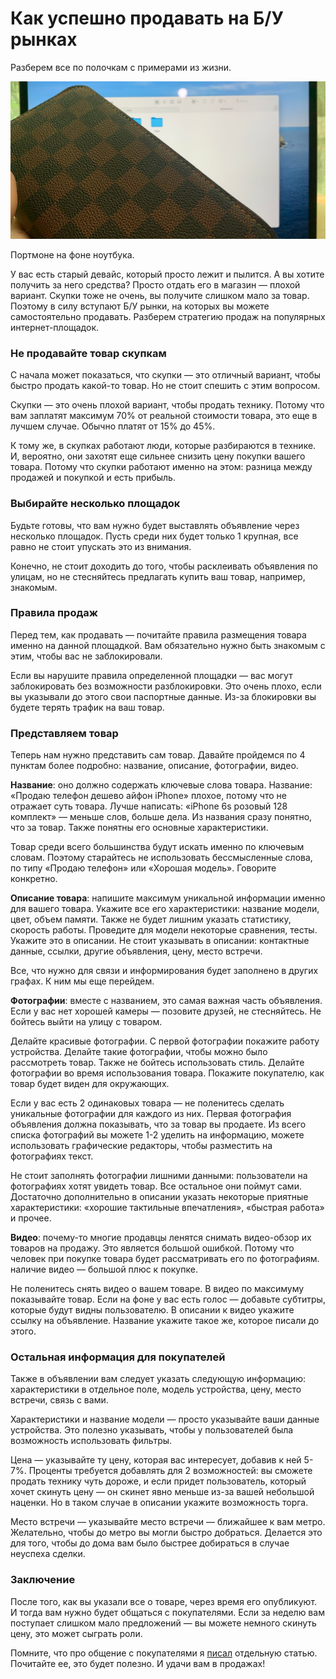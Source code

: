 # Как успешно продавать на Б/У рынках

<div class="subtitle">Разберем все по полочкам с примерами из жизни.</div>

![Alt](cap.jpg)

<div class="subtitle">Портмоне на фоне ноутбука.</div>

У вас есть старый девайс, который просто лежит и пылится. А вы хотите получить за него средства? Просто отдать его в
магазин — плохой вариант. Скупки тоже не очень, вы получите слишком мало за товар. Поэтому в силу вступают Б/У рынки, на
которых вы можете самостоятельно продавать. Разберем стратегию продаж на популярных интернет-площадок.

### Не продавайте товар скупкам

С начала может показаться, что скупки — это отличный вариант, чтобы быстро продать какой-то товар. Но не стоит спешить с
этим вопросом.

Скупки — это очень плохой вариант, чтобы продать технику. Потому что вам заплатят максимум 70% от реальной стоимости
товара, это еще в лучшем случае. Обычно платят от 15% до 45%.

К тому же, в скупках работают люди, которые разбираются в технике. И, вероятно, они захотят еще сильнее снизить цену
покупки вашего товара. Потому что скупки работают именно на этом: разница между продажей и покупкой и есть прибыль.

### Выбирайте несколько площадок

Будьте готовы, что вам нужно будет выставлять объявление через несколько площадок. Пусть среди них будет только 1
крупная, все равно не стоит упускать это из внимания.

Конечно, не стоит доходить до того, чтобы расклеивать объявления по улицам, но не стесняйтесь предлагать купить ваш
товар, например, знакомым.

### Правила продаж

Перед тем, как продавать — почитайте правила размещения товара именно на данной площадкой. Вам обязательно нужно быть
знакомым с этим, чтобы вас не заблокировали.

Если вы нарушите правила определенной площадки — вас могут заблокировать без возможности разблокировки. Это очень плохо,
если вы указывали до этого свои паспортные данные. Из-за блокировки вы будете терять трафик на ваш товар.

### Представляем товар

Теперь нам нужно представить сам товар. Давайте пройдемся по 4 пунктам более подробно: название, описание, фотографии,
видео.

**Название**: оно должно содержать ключевые слова товара. Название: «Продаю телефон дешево айфон iPhone» плохое,
потому что
не отражает суть товара. Лучше написать: «iPhone 6s розовый 128 комплект» — меньше слов, больше дела. Из названия сразу
понятно, что за товар. Также понятны его основные характеристики.

Товар среди всего большинства будут искать именно по ключевым словам. Поэтому старайтесь не использовать бессмысленные
слова, по типу «Продаю телефон» или «Хорошая модель». Говорите конкретно.

**Описание товара**: напишите максимум уникальной информации именно для вашего товара. Укажите все его
характеристики:
название модели, цвет, объем памяти. Также не будет лишним указать статистику, скорость работы. Проведите для модели
некоторые сравнения, тесты. Укажите это в описании. Не стоит указывать в описании: контактные данные, ссылки, другие
объявления, цену, место встречи.

Все, что нужно для связи и информирования будет заполнено в других графах. К ним мы еще перейдем.

**Фотографии**: вместе с названием, это самая важная часть объявления. Если у вас нет хорошей камеры — позовите
друзей, не
стесняйтесь. Не бойтесь выйти на улицу с товаром.

Делайте красивые фотографии. С первой фотографии покажите работу устройства. Делайте такие фотографии, чтобы можно было
рассмотреть товар. Также не бойтесь использовать стиль. Делайте фотографии во время использования товара. Покажите
покупателю, как товар будет виден для окружающих.

Если у вас есть 2 одинаковых товара — не поленитесь сделать уникальные фотографии для каждого из них. Первая фотография
объявления должна показывать, что за товар вы продаете. Из всего списка фотографий вы можете 1-2 уделить на информацию,
можете использовать графические редакторы, чтобы разместить на фотографиях текст.

Не стоит заполнять фотографии лишними данными: пользователи на фотографиях хотят увидеть товар. Все остальное они поймут
сами. Достаточно дополнительно в описании указать некоторые приятные характеристики: «хорошие тактильные впечатления»,
«быстрая работа» и прочее.

**Видео**: почему-то многие продавцы ленятся снимать видео-обзор их товаров на продажу. Это является большой ошибкой.
Потому
что человек при покупке товара будет рассматривать его по фотографиям. наличие видео — большой плюс к покупке.

Не поленитесь снять видео о вашем товаре. В видео по максимуму показывайте товар. Если на фоне у вас есть голос —
добавьте субтитры, которые будут видны пользователю. В описании к видео укажите ссылку на объявление. Название укажите
такое же, которое писали до этого.

### Остальная информация для покупателей

Также в объявлении вам следует указать следующую информацию: характеристики в отдельное поле, модель устройства, цену,
место встречи, связь с вами.

Характеристики и название модели — просто указывайте ваши данные устройства. Это полезно указывать, чтобы у
пользователей была возможность использовать фильтры.

Цена — указывайте ту цену, которая вас интересует, добавив к ней 5-7%. Проценты требуется добавлять для 2 возможностей:
вы сможете продать технику чуть дороже, и если придет пользователь, который хочет скинуть цену — он скинет явно меньше
из-за вашей небольшой наценки. Но в таком случае в описании укажите возможность торга.

Место встречи — указывайте место встречи — ближайшее к вам метро. Желательно, чтобы до метро вы могли быстро добраться.
Делается это для того, чтобы до дома вам было быстрее добираться в случае неуспеха сделки.

### Заключение

После того, как вы указали все о товаре, через время его опубликуют. И тогда вам нужно будет общаться с покупателями.
Если за неделю вам поступает слишком мало предложений — вы можете немного скинуть цену, это может сыграть роли.

Помните, что про общение с покупателями я <a href="/p/communication-with-clients-on-the-internet/" target="_blank" class="link">писал</a>
отдельную статью. Почитайте ее, это будет полезно. И удачи вам в
продажах!
